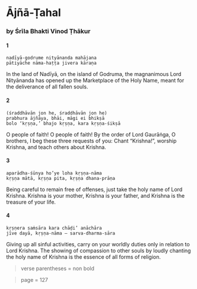 # Ājñā-Ṭahal

### by Śrīla Bhakti Vinod Ṭhākur

#### 1

    nadīyā-godrume nityānanda mahājana
    pātiyāche nāma-haṭṭa jivera kāraṇa

In the land of Nadīyā, on the island of Godruma, the magnanimous Lord Nityānanda has opened up the Marketplace of the Holy Name, meant for the deliverance of all fallen souls.

#### 2

    (śraddhāvān jon he, śraddhāvān jon he)
    prabhura ājñāya, bhāi, māgi ei bhikṣā
    bolo ‘kṛṣṇa,’ bhajo kṛṣṇa, kara kṛṣṇa-śikṣā

O people of faith! O people of faith! By the order of Lord Gaurāṅga, O brothers, I beg these three requests of you: Chant “Krishna!”, worship Krishna, and teach others about Krishna.

#### 3

    aparādha-śūnya ho’ye loha kṛṣṇa-nāma
    kṛṣṇa mātā, kṛṣṇa pita, kṛṣṇa dhana-prāṇa

Being careful to remain free of offenses, just take the holy name of Lord Krishna. Krishna is your mother, Krishna is your father, and Krishna is the treasure of your life.

#### 4

    kṛṣṇera saṁsāra kara chāḍi’ anāchāra
    jīve dayā, kṛṣṇa-nāma – sarva-dharma-sāra

Giving up all sinful activities, carry on your worldly duties only in relation to Lord Krishna. The showing of compassion to other souls by loudly chanting the holy name of Krishna is the essence of all forms of religion.

> verse parentheses = non bold

> page = 127
